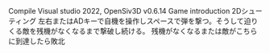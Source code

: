Compile Visual studio 2022, OpenSiv3D v0.6.14 Game introduction 2Dシューティング
左右またはADキーで自機を操作しスペースで弾を撃つ。そうして迫りくる敵を残機がなくなるまで撃破し続ける。
残機がなくなるまたは敵がこちらに到達したら敗北
